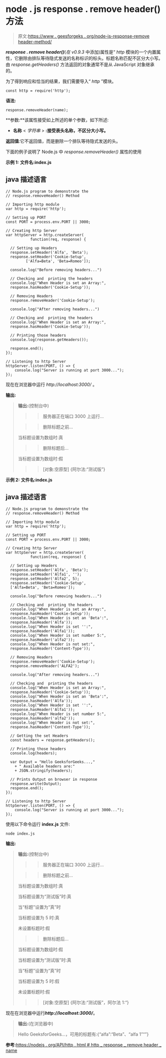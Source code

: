 # node . js response . remove header()方法

> 原文:[https://www . geesforgeks . org/node-js-response-remove header-method/](https://www.geeksforgeeks.org/node-js-response-removeheader-method/)

***response . remove header()***(*在 v0.9.3* 中添加)属性是“ *http* 模块的一个内置属性，它删除由排队等待隐式发送的名称标识的标头。标题名称匹配不区分大小写。由 *response.getHeaders()* 方法返回的对象通常不是从 JavaScript 对象继承的。

为了得到响应和恰当的结果，我们需要导入“ *http* ”模块。

```
const http = require('http');
```

**语法:**

```
response.removeHeader(name);
```

**参数:**该属性接受如上所述的单个参数，如下所述:

*   **名称** < *字符串* > **:接受表头名称，不区分大小写。**

**返回值**:它不返回值，而是删除一个排队等待隐式发送的头。

下面的例子说明了 Node.js 中 *response.removeHeader()* 属性的使用

**示例 1:** **文件名:index.js**

## java 描述语言

```
// Node.js program to demonstrate the
// response.removeHeader() Method

// Importing http module
var http = require('http');

// Setting up PORT
const PORT = process.env.PORT || 3000;

// Creating http Server
var httpServer = http.createServer(
           function(req, response) {

  // Setting up Headers
  response.setHeader('Alfa', 'Beta');
  response.setHeader('Cookie-Setup',
         ['Alfa=Beta', 'Beta=Romeo']);

  console.log("Before removing headers...")

  // Checking and  printing the headers
  console.log("When Header is set an Array:",
  response.hasHeader('Cookie-Setup'));

  // Removing Headers
  response.removeHeader('Cookie-Setup');

  console.log("After removing headers...")

  // Checking and  printing the headers
  console.log("When Header is set an Array:",
  response.hasHeader('Cookie-Setup'));

  // Printing those headers
  console.log(response.getHeaders());

  response.end();
});

// Listening to http Server
httpServer.listen(PORT, () => {
    console.log("Server is running at port 3000...");
});
```

现在在浏览器中运行 *http://localhost:3000/* 。

**输出:**

> **输出:**(控制台中)
> 
> >>服务器正在端口 3000 上运行…
> 
> >>删除标题之前…
> 
> 当标题设置为数组时:真
> 
> >>删除标题后…
> 
> 当标题设置为数组时:假
> 
> > >[对象:空原型] {阿尔法:“测试版”}

**示例 2:** **文件名:index.js**

## java 描述语言

```
// Node.js program to demonstrate the
// response.removeHeader() Method

// Importing http module
var http = require('http');

// Setting up PORT
const PORT = process.env.PORT || 3000;

// Creating http Server
var httpServer = http.createServer(
           function(req, response) {

  // Setting up Headers
  response.setHeader('Alfa', 'Beta');
  response.setHeader('Alfa1', '');
  response.setHeader('Alfa2', 5);
  response.setHeader('Cookie-Setup',
  ['Alfa=Beta', 'Beta=Romeo']);

  console.log("Before removing headers...")

  // Checking and  printing the headers
  console.log("When Header is set an Array:",
  response.hasHeader('Cookie-Setup'));
  console.log("When Header is set an 'Beta':",
  response.hasHeader('Alfa'));
  console.log("When Header is set '':",
  response.hasHeader('Alfa1'));
  console.log("When Header is set number 5:",
  response.hasHeader('alfa2'));
  console.log("When Header is not set:",
  response.hasHeader('Content-Type'));

  // Removing Headers
  response.removeHeader('Cookie-Setup');
  response.removeHeader('ALFA2');

  console.log("After removing headers...")

  // Checking and  printing the headers
  console.log("When Header is set an Array:",
  response.hasHeader('Cookie-Setup'));
  console.log("When Header is set an 'Beta':",
  response.hasHeader('Alfa'));
  console.log("When Header is set '':",
  response.hasHeader('Alfa1'));
  console.log("When Header is set number 5:",
  response.hasHeader('alfa2'));
  console.log("When Header is not set:",
  response.hasHeader('Content-Type'));

  // Getting the set Headers
  const headers = response.getHeaders();

  // Printing those headers
  console.log(headers);

  var Output = "Hello GeeksforGeeks...,"
    + " Available headers are:"
    + JSON.stringify(headers);

  // Prints Output on browser in response
  response.write(Output);
  response.end();
});

// Listening to http Server
httpServer.listen(PORT, () => {
    console.log("Server is running at port 3000...");
});
```

使用以下命令运行 **index.js** 文件:

```
node index.js
```

**输出:**

> **输出:**(控制台中)
> 
> >>服务器正在端口 3000 上运行…
> 
> >>删除标题之前…
> 
> 当标题设置为数组时:真
> 
> 当标题设置为“测试版”时:真
> 
> 当“标题”设置为“真”时
> 
> 当标题设置为 5 时:真
> 
> 未设置标题时:假
> 
> >>删除标题后…
> 
> 当标题设置为数组时:假
> 
> 当标题设置为“测试版”时:真
> 
> 当“标题”设置为“真”时
> 
> 当标题设置为 5 时:假
> 
> 未设置标题时:假
> 
> > >[对象:空原型] {阿尔法:“测试版”，阿尔法 1:“}

现在在浏览器中运行***http://localhost:3000/***。

> **输出:**(在浏览器中)
> 
> Hello GeeksforGeeks…，可用的标题有:{“alfa”:“Beta”、“alfa 1”“”}

**参考:**[https://nodejs . org/API/http . html # http _ response _ remove header _ name](https://nodejs.org/api/http.html#http_response_removeheader_name)
